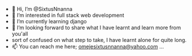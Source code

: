 - 👋 Hi, I’m @SixtusNnanna
- 👀 I’m interested in full stack web development
- 🌱 I’m currently learning django
- 💞️ I’m looking forward to share what I have learnt and learn more from you'all
-  sort of confused on what step to take, I have learnt alone for quite long.
- 📫 You can reach me here; omejesixtusnnanna@yahoo.com ...

<!---
SixtusNnanna/SixtusNnanna is a ✨ special ✨ repository because its `README.md` (this file) appears on your GitHub profile.
You can click the Preview link to take a look at your changes.
--->
